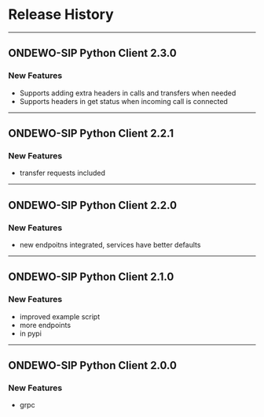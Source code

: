 # Release History
*****************

## ONDEWO-SIP Python Client 2.3.0

### New Features
 * Supports adding extra headers in calls and transfers when needed
 * Supports headers in get status when incoming call is connected 
*****************

## ONDEWO-SIP Python Client 2.2.1

### New Features
 * transfer requests included

*****************
## ONDEWO-SIP Python Client 2.2.0

### New Features
 * new endpoitns integrated, services have better defaults

*****************
## ONDEWO-SIP Python Client 2.1.0

### New Features
 * improved example script
 * more endpoints
 * in pypi

*****************

## ONDEWO-SIP Python Client 2.0.0

### New Features
 * grpc
